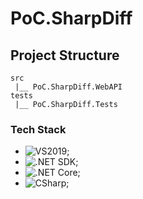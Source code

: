 # PoC.SharpDiff

## Project Structure

```
src
 |__ PoC.SharpDiff.WebAPI
tests
 |__ PoC.SharpDiff.Tests
```

### Tech Stack

- ![VS2019](https://img.shields.io/badge/Visual_Studio_2019-v16.1.0-green.svg);
- ![.NET SDK](https://img.shields.io/badge/.NET_SDK-v2.2.107-green.svg);
- ![.NET Core](https://img.shields.io/badge/.NET_Core-v2.2-green.svg);
- ![CSharp](https://img.shields.io/badge/CSharp-v7.3-green.svg);


[//]: #
   [VS2019]: <https://visualstudio.microsoft.com/vs/>
   [.NET SDK]: <https://dotnet.microsoft.com/download/dotnet-core/2.2>